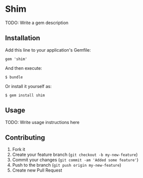 # Shim

TODO: Write a gem description

## Installation

Add this line to your application's Gemfile:

    gem 'shim'

And then execute:

    $ bundle

Or install it yourself as:

    $ gem install shim

## Usage

TODO: Write usage instructions here

## Contributing

1. Fork it
2. Create your feature branch (`git checkout -b my-new-feature`)
3. Commit your changes (`git commit -am 'Added some feature'`)
4. Push to the branch (`git push origin my-new-feature`)
5. Create new Pull Request

